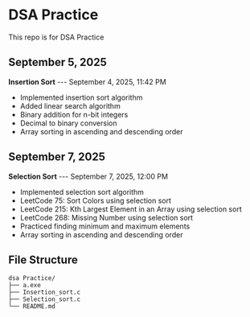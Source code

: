 # DSA Practice

This repo is for DSA Practice

## September 5, 2025

**Insertion Sort** --- September 4, 2025, 11:42 PM
- Implemented insertion sort algorithm
- Added linear search algorithm  
- Binary addition for n-bit integers
- Decimal to binary conversion
- Array sorting in ascending and descending order

## September 7, 2025

**Selection Sort** --- September 7, 2025, 12:00 PM
- Implemented selection sort algorithm
- LeetCode 75: Sort Colors using selection sort
- LeetCode 215: Kth Largest Element in an Array using selection sort
- LeetCode 268: Missing Number using selection sort
- Practiced finding minimum and maximum elements
- Array sorting in ascending and descending order

## File Structure
```
dsa Practice/
├── a.exe
├── Insertion_sort.c
├── Selection_sort.c
└── README.md
```